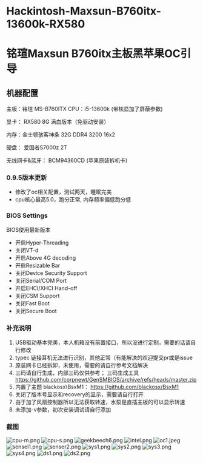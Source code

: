 # Hackintosh-Maxsun-B760itx-13600k-RX580
# 铭瑄Maxsun B760itx主板黑苹果OC引导

## 机器配置
主板：铭瑄 MS-B760ITX
CPU：i5-13600k (带核显加了屏蔽参数)

显卡： RX580 8G 满血版本（免驱动安装）

内存：金士顿骇客神条 32G DDR4 3200 16x2

硬盘： 爱国者S7000z 2T

无线网卡&蓝牙： BCM94360CD (苹果原装拆机卡) 

### 0.9.5版本更新
- 修改了oc相关配置，测试两天，睡眠完美
- cpu核心最高5.0，跑分正常, 内存频率偏低跑分低

### BIOS Settings
BIOS使用最新版本
* 开启Hyper-Threading
* 关闭VT-d
* 开启Above 4G decoding
* 开启Resizable Bar
* 关闭Device Security Support
* 关闭Serial/COM Port
* 开启EHCI/XHCI Hand-off
* 关闭CSM Support
* 关闭Fast Boot
* 关闭Secure Boot


### 补充说明
1. USB驱动基本完美，本人机箱没有前置接口，所以没进行定制，需要的话请自行修改
2. typec 链接耳机无法进行识别，其他正常（有能解决的欢迎提交pr或是issue
3. 原装网卡已经拆卸，未使用，需要的请自行参考文档解决
4. 三码请自行生成，内部三码仅供参考；
   三码生成工具 https://github.com/corpnewt/GenSMBIOS/archive/refs/heads/master.zip
5. 内置了主题 blackosx\BsxM1： https://github.com/blackosx/BsxM1
6. 关闭了版本号显示和recovery的显示，需要请自行打开
7. 由于加了风扇控制器所以无法获取转速，水泵是直插主板的可以显示转速
8. 未添加-v参数，初次安装调试请自行添加


### 截图
![cpu-m.png](img/cpu-m.png)
![cpu-s.png](img/cpui-s.png)
![geekbeech6.png](img/gb6.png)
![intel.png](img/intel.png)
![oc1.jpeg](img%2Foc1.jpeg)
![sensei1.png](img%2Fsensei1.png)
![senser2.png](img%2Fsenser2.png)
![sys1.png](img%2Fsys1.png)
![sys2.png](img%2Fsys2.png)
![sys3.png](img%2Fsys3.png)
![sys4.png](img%2Fsys4.png)
![ds1.png](img%2Fds1.png)
![ds2.png](img%2Fds2.png)

